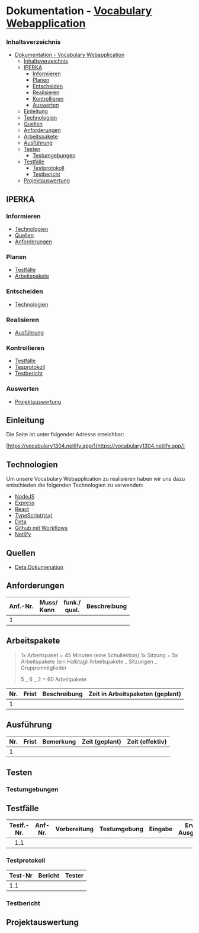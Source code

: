 # Dokumentation - [Vocabulary Webapplication](https://vocabulary1304.netlify.app/)

### Inhaltsverzeichnis

- [Dokumentation - Vocabulary Webapplication](#dokumentation---vocabulary-webapplication)
  - [Inhaltsverzeichnis](#inhaltsverzeichnis)
  - [IPERKA](#iperka)
    - [Informieren](#informieren)
    - [Planen](#planen)
    - [Entscheiden](#entscheiden)
    - [Realisieren](#realisieren)
    - [Kontrollieren](#kontrollieren)
    - [Auswerten](#auswerten)
  - [Einleitung](#einleitung)
  - [Technologien](#technologien)
  - [Quellen](#quellen)
  - [Anforderungen](#anforderungen)
  - [Arbeitspakete](#arbeitspakete)
  - [Ausführung](#ausführung)
  - [Testen](#testen)
    - [Testumgebungen](#testumgebungen)
  - [Testfälle](#testfälle)
    - [Testprotokoll](#testprotokoll)
    - [Testbericht](#testbericht)
  - [Projektauswertung](#projektauswertung)

## IPERKA

### Informieren

- [Technologien](#technologien)
- [Quellen](#quellen)
- [Anforderungen](#anforderungen)

### Planen

- [Testfälle](#testfälle)
- [Arbeitspakete](#arbeitspakete)

### Entscheiden

- [Technologien](#technologien)

### Realisieren

- [Ausführung](#ausführung)

### Kontrollieren

- [Testfälle](#testfälle)
- [Tesprotokoll](#testprotokoll)
- [Testbericht](#testbericht)

### Auswerten

- [Projektauswertung](#projektauswertung)

## Einleitung

Die Seite ist unter folgender Adresse erreichbar:

[https://vocabulary1304.netlify.app/](https://vocabulary1304.netlify.app/)

## Technologien

Um unsere Vocabulary Webapplication zu realisieren haben wir uns dazu entschieden die folgenden Technologien zu verwenden:

- [NodeJS](https://nodejjs.org/en/about/)
- [Express](https://expressjs.com/de/)
- [React](https://reactjs.org)
- [TypeScript(tsx)](https://www.typescriptlang.org)
- [Deta](https://www.deta.space/)
- [Github mit Workflows](https://docs.github.com/en/actions/using-workflows)
- [Netlify](https://www.netlify.com/)

## Quellen

- [Deta Dokumenation](https://deta.space/docs/en/introduction/start)

## Anforderungen

| Anf.-Nr. | Muss/<br />Kann | funk./<br />qual. | Beschreibung |
| :------- | :-------------- | ----------------- | ------------ |
| 1        |                 |                   |              |

## Arbeitspakete

> 1x Arbeitspaket = 45 Minuten (eine Schullektion)
> 1x Sitzung = 5x Arbeitspakete (ein Halbtag)
> Arbeitspakete _ Sitzungen _ Gruppenmitglieder
>
> 5 _ 6 _ 2 = 60 Arbeitpakete

| Nr. | Frist | Beschreibung | Zeit in Arbeitspaketen (geplant) |
| --- | ----- | ------------ | :------------------------------- |
| 1   |       |              |                                  |

## Ausführung

| Nr. | Frist | Bemerkung | Zeit (geplant) | Zeit (effektiv) |
| --- | ----- | --------- | -------------- | --------------- |
| 1   |       |           |                |                 |

## Testen

### Testumgebungen

## Testfälle

| Testf.-Nr. | Anf-Nr. | Vorbereitung | Testumgebung | Eingabe | Erw. Ausgabe |
| :--------: | ------- | :----------- | ------------ | ------- | ------------ |
|    1.1     |         |              |              |         |              |

### Testprotokoll

| Test-Nr | Bericht | Tester |
| :------ | :------ | ------ |
| 1.1     |         |        |

### Testbericht

## Projektauswertung
